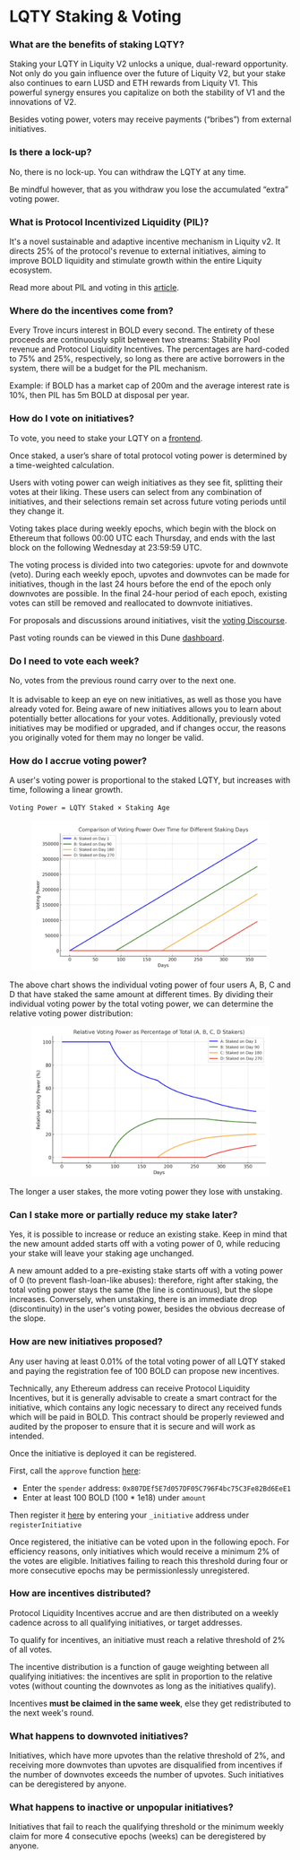 # LQTY Staking & Voting

### What are the benefits of staking LQTY? <a href="#docs-internal-guid-cc9af61b-7fff-453e-92d8-d2cb106c7d5d" id="docs-internal-guid-cc9af61b-7fff-453e-92d8-d2cb106c7d5d"></a>

Staking your LQTY in Liquity V2 unlocks a unique, dual-reward opportunity. Not only do you gain influence over the future of Liquity V2, but your stake also continues to earn LUSD and ETH rewards from Liquity V1. This powerful synergy ensures you capitalize on both the stability of V1 and the innovations of V2.

Besides voting power, voters may receive payments (“bribes”) from external initiatives.

### Is there a lock-up? <a href="#docs-internal-guid-4dbf0bb4-7fff-5281-01ca-d74c5c49d1c1" id="docs-internal-guid-4dbf0bb4-7fff-5281-01ca-d74c5c49d1c1"></a>

No, there is no lock-up. You can withdraw the LQTY at any time.

Be mindful however, that as you withdraw you lose the accumulated “extra” voting power.

### What is Protocol Incentivized Liquidity (PIL)? <a href="#docs-internal-guid-8a7939ae-7fff-d87a-a798-f657d5fd8501" id="docs-internal-guid-8a7939ae-7fff-d87a-a798-f657d5fd8501"></a>

It's a novel sustainable and adaptive incentive mechanism in Liquity v2. It directs 25% of the protocol's revenue to external initiatives, aiming to improve BOLD liquidity and stimulate growth within the entire Liquity ecosystem.

Read more about PIL and voting in this [article](https://www.liquity.org/blog/directing-protocol-incentivized-liquidity-with-lqty).

### Where do the incentives come from? <a href="#docs-internal-guid-266699b3-7fff-4534-ba95-bd541a00496d" id="docs-internal-guid-266699b3-7fff-4534-ba95-bd541a00496d"></a>

Every Trove incurs interest in BOLD every second. The entirety of these proceeds are continuously split between two streams: Stability Pool revenue and Protocol Liquidity Incentives. The percentages are hard-coded to 75% and 25%, respectively, so long as there are active borrowers in the system, there will be a budget for the PIL mechanism.

Example: if BOLD has a market cap of 200m and the average interest rate is 10%, then PIL has 5m BOLD at disposal per year.

### How do I vote on initiatives? <a href="#docs-internal-guid-02737f00-7fff-ee7a-06f6-83e67101000f" id="docs-internal-guid-02737f00-7fff-ee7a-06f6-83e67101000f"></a>

To vote, you need to stake your LQTY on a [frontend](https://www.liquity.org/frontend-v2).

Once staked, a user’s share of total protocol voting power is determined by a time-weighted calculation.

Users with voting power can weigh initiatives as they see fit, splitting their votes at their liking. These users can select from any combination of initiatives, and their selections remain set across future voting periods until they change it.

Voting takes place during weekly epochs, which begin with the block on Ethereum that follows 00:00 UTC each Thursday, and ends with the last block on the following Wednesday at 23:59:59 UTC.

The voting process is divided into two categories: upvote for and downvote (veto). During each weekly epoch, upvotes and downvotes can be made for initiatives, though in the last 24 hours before the end of the epoch only downvotes are possible. In the final 24-hour period of each epoch, existing votes can still be removed and reallocated  to downvote initiatives.

For proposals and discussions around initiatives, visit the [voting Discourse](https://voting.liquity.org/).

Past voting rounds can be viewed in this Dune [dashboard](https://dune.com/liquity/protocol-incentivized-liquidity).

### Do I need to vote each week? <a href="#docs-internal-guid-c36c3153-7fff-1abc-8f12-2131b7c72d57" id="docs-internal-guid-c36c3153-7fff-1abc-8f12-2131b7c72d57"></a>

No, votes from the previous round carry over to the next one. \
\
It is advisable to keep an eye on new initiatives, as well as those you have already voted for. Being aware of new initiatives allows you to learn about potentially better allocations for your votes. Additionally, previously voted initiatives may be modified or upgraded, and if changes occur, the reasons you originally voted for them may no longer be valid.

### How do I accrue voting power? <a href="#docs-internal-guid-c36c3153-7fff-1abc-8f12-2131b7c72d57" id="docs-internal-guid-c36c3153-7fff-1abc-8f12-2131b7c72d57"></a>

A user's voting power is proportional to the staked LQTY, but increases with time, following a linear growth.&#x20;

`Voting Power = LQTY Staked × Staking Age`

<figure><img src="../.gitbook/assets/voting1.png" alt=""><figcaption></figcaption></figure>

The above chart shows the individual voting power of four users A, B, C and D that have staked the same amount at different times. By dividing their individual voting power by the total voting power, we can determine the relative voting power distribution:

<figure><img src="../.gitbook/assets/voting2.png" alt=""><figcaption></figcaption></figure>

The longer a user stakes, the more voting power they lose with unstaking.

### Can I stake more or partially reduce my stake later? <a href="#docs-internal-guid-dfddb7da-7fff-d157-26a8-92ef7c49015f" id="docs-internal-guid-dfddb7da-7fff-d157-26a8-92ef7c49015f"></a>

Yes, it is possible to increase or reduce an existing stake. Keep in mind that the new amount added starts off with a voting power of 0, while reducing your stake will leave your staking age unchanged.

A new amount added to a pre-existing stake starts off with a voting power of 0 (to prevent flash-loan-like abuses): therefore, right after staking, the total voting power stays the same (the line is continuous), but the slope increases. Conversely, when unstaking, there is an immediate drop (discontinuity) in the user's voting power, besides the obvious decrease of the slope.

### How are new initiatives proposed? <a href="#docs-internal-guid-3bc52c98-7fff-48a0-f2fa-6bc1e30a444d" id="docs-internal-guid-3bc52c98-7fff-48a0-f2fa-6bc1e30a444d"></a>

Any user having at least 0.01% of the total voting power of all LQTY staked and paying the registration fee of 100 BOLD can propose new incentives.

Technically, any Ethereum address can receive Protocol Liquidity Incentives, but it is generally advisable to create a smart contract for the initiative, which contains any logic necessary to direct any received funds which will be paid in BOLD. This contract should be properly reviewed and audited by the proposer to ensure that it is secure and will work as intended.

Once the initiative is deployed it can be registered.

&#x20;First, call the `approve` function [here](https://etherscan.io/address/0x6440f144b7e50D6a8439336510312d2F54beB01D#writeContract):

* Enter the `spender` address: `0x807DEf5E7d057DF05C796F4bc75C3Fe82Bd6EeE1`
* Enter at least 100 BOLD (100 \* 1e18) under `amount`

Then register it [here](https://etherscan.io/address/0x807def5e7d057df05c796f4bc75c3fe82bd6eee1#writeContract) by entering your `_initiative` address under `registerInitiative`

Once registered, the initiative can be voted upon in the following epoch. For efficiency reasons, only initiatives which would receive a minimum 2% of the votes are eligible. Initiatives failing to reach this threshold during four or more consecutive epochs may be permissionlessly unregistered.

### How are incentives distributed? <a href="#docs-internal-guid-fa52da7b-7fff-8c78-7cd7-40b59a14a1da" id="docs-internal-guid-fa52da7b-7fff-8c78-7cd7-40b59a14a1da"></a>

Protocol Liquidity Incentives accrue and are then distributed on a weekly cadence across to all qualifying initiatives, or target addresses.&#x20;

To qualify for incentives, an initiative must reach a relative threshold of 2% of all votes.

The incentive distribution is a function of gauge weighting between all qualifying initiatives: the incentives are split in proportion to the relative votes (without counting the downvotes as long as the initiatives qualify).

Incentives **must be claimed in the same week**, else they get redistributed to the next week's round.

### What happens to downvoted initiatives?

Initiatives, which have more upvotes than the relative threshold of 2%, and receiving more downvotes than upvotes are disqualified from incentives if the number of downvotes exceeds the number of upvotes. Such initiatives can be deregistered by anyone.

### What happens to inactive or unpopular initiatives?

Initiatives that fail to reach the qualifying threshold or the minimum weekly claim for more 4 consecutive epochs (weeks) can be deregistered by anyone.

